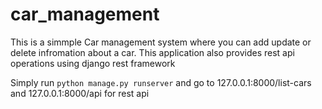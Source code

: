 # car_management
<p>This is a simmple Car management system where you can add update or delete infromation about a car.
This application also provides rest api operations using django rest framework</p>
<p>Simply run <code>python manage.py runserver</code> and go to <a>127.0.0.1:8000/list-cars</a> and <a>127.0.0.1:8000/api</a> for rest api</p>
